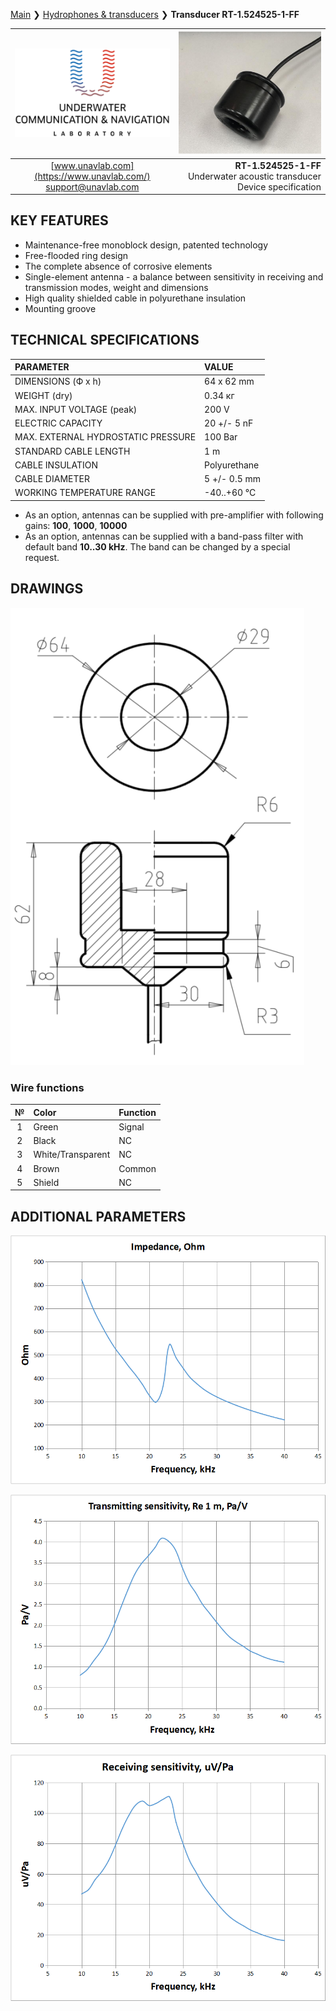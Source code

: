 [Main](/../../) ❯ [Hydrophones & transducers](/underwater_acoustic_antennas_en) ❯ **Transducer RT-1.524525-1-FF**

<div style="page-break-after: always;"></div>

| ![logo](/documentation/sm_logo.png) | ![logo](/documentation/rt_1_524525_1_ff.png) |
| :---: | ---: |
| [www.unavlab.com](https://www.unavlab.com/) <br/> [support@unavlab.com](mailto:support@unavlab.com) | **RT-1.524525-1-FF** <br/> Underwater acoustic transducer <br/> Device specification |

## KEY FEATURES

* Maintenance-free monoblock design, patented technology
* Free-flooded ring design
* The complete absence of corrosive elements
* Single-element antenna - a balance between sensitivity in receiving and transmission modes, weight and dimensions
* High quality shielded cable in polyurethane insulation
* Mounting groove

## TECHNICAL SPECIFICATIONS

| PARAMETER | VALUE |
| :--- | :--- |
| DIMENSIONS (Ф х h) | 64 x 62 mm |
| WEIGHT (dry) | 0.34 кг |
| MAX. INPUT VOLTAGE (peak) | 200 V |
| ELECTRIC CAPACITY | 20 +/- 5 nF |
| MAX. EXTERNAL HYDROSTATIC PRESSURE | 100 Bar |
| STANDARD CABLE LENGTH | 1 m |
| CABLE INSULATION | Polyurethane |
| CABLE DIAMETER | 5 +/- 0.5 mm |
| WORKING TEMPERATURE RANGE | -40..+60 °С |

* As an option, antennas can be supplied with pre-amplifier with following gains: **100**, **1000**, **10000**
* As an option, antennas can be supplied with a band-pass filter with default band **10..30 kHz**. The band can be changed by a special request.

<div style="page-break-after: always;"></div>

## DRAWINGS
![RT_1_524525_1_FF_drawings](/documentation/RT_1_524525_1_FF_drawings.png)

### Wire functions

| № | Color | Function |
| :---: | :--- | :--- |
| 1 | Green | Signal |
| 2 | Black | NC |
| 3 | White/Transparent | NC |
| 4 | Brown | Common |
| 5 | Shield | NC |

<div style="page-break-after: always;"></div>

## ADDITIONAL PARAMETERS

![RT_1_524525_1_FF_en_impedance](/documentation/RT_1_524525_1_FF_en_impedance.png)

<div style="page-break-after: always;"></div>

![RT_1_524525_1_FF_en_tx_sensitivity](/documentation/RT_1_524525_1_FF_en_tx_sensitivity.png)

<div style="page-break-after: always;"></div>

![RT_1_524525_1_FF_en_rx_sensitivity](/documentation/RT_1_524525_1_FF_en_rx_sensitivity.png)

<div style="page-break-after: always;"></div>
